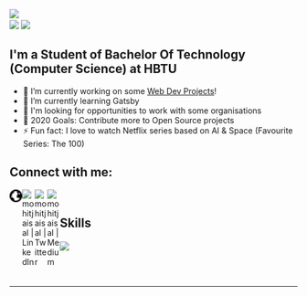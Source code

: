 <a target="_blank" href="https://mohitjaisal.com"><img src="https://github.com/mohitjaisal/ImageStore/blob/master/GifStore/Raw-Gif/mohitjaisal-intro-gif.gif"></a>
<br>
<img src="https://komarev.com/ghpvc/?username=mohitjaisal&color=orange" />
<a align="left" href="https://mohitjaisal.com" target="_blank"><img src="https://github.com/mohitjaisal/ImageStore/blob/master/SvgStore/RawSvgs/mohitjaisal.com-Portfolio.svg" /></a>

## I'm a Student of Bachelor Of Technology (Computer Science) at HBTU

- 🔭 I’m currently working on some [Web Dev Projects][website]!
- 🌱 I’m currently learning Gatsby
- 👯 I'm looking for opportunities to work with some organisations
- 🥅 2020 Goals: Contribute more to Open Source projects
- ⚡ Fun fact: I love to watch Netflix series based on AI & Space (Favourite Series: The 100)


## Connect with me:

[<img align="left" alt="mohitjaisal.com" width="22px" src="https://raw.githubusercontent.com/iconic/open-iconic/master/svg/globe.svg" />][website]
[<img align="left" alt="mohitjaisal | LinkedIn" width="22px" src="https://cdn.jsdelivr.net/npm/simple-icons@v3/icons/linkedin.svg" />][linkedin]
[<img align="left" alt="mohitjaisal | Twitter" width="22px" src="https://cdn.jsdelivr.net/npm/simple-icons@v3/icons/twitter.svg" />][twitter]
[<img align="left" alt="mohitjaisal | Medium" width="22px" src="https://cdn.jsdelivr.net/npm/simple-icons@v3/icons/medium.svg" />][medium]

<br />

## Skills

<a href="https://mohitjaisal.com"><img align="center" src="https://github.com/mohitjaisal/ImageStore/blob/master/RawImages/CvSkills.png" width="90%"></a>


<br />
<br />

---

[website]: https://mohitjaisal.com
[linkedin]: https://linkedin.com/in/mohitjaisal
[twitter]: https://twitter.com/mohitjaisal
[facebook]: https://facebook.com/mohitjaisal
[instagram]: https://instagram.com/mohit.jaisal
[medium]: https://medium.com/@mohitjaisal
